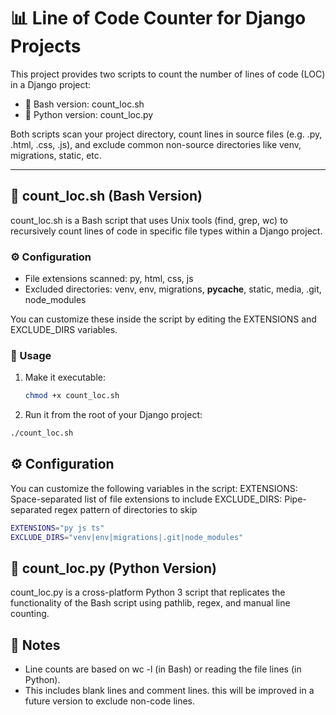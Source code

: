 # 📊 Line of Code Counter for Django Projects

This project provides two scripts to count the number of lines of code (LOC) in a Django project:

- 🐚 Bash version: count_loc.sh
- 🐍 Python version: count_loc.py

Both scripts scan your project directory, count lines in source files (e.g. .py, .html, .css, .js), and exclude common non-source directories like venv, migrations, static, etc.

---

## 🐚 count_loc.sh (Bash Version)

count_loc.sh is a Bash script that uses Unix tools (find, grep, wc) to recursively count lines of code in specific file types within a Django project.

### ⚙️ Configuration

- File extensions scanned: py, html, css, js
- Excluded directories: venv, env, migrations, **pycache**, static, media, .git, node_modules

You can customize these inside the script by editing the EXTENSIONS and EXCLUDE_DIRS variables.

### 🚀 Usage

1. Make it executable:

   ```bash
   chmod +x count_loc.sh
   ```

2. Run it from the root of your Django project:

```bash
./count_loc.sh
```

## ⚙️ Configuration

You can customize the following variables in the script:
EXTENSIONS: Space-separated list of file extensions to include
EXCLUDE_DIRS: Pipe-separated regex pattern of directories to skip

```bash
EXTENSIONS="py js ts"
EXCLUDE_DIRS="venv|env|migrations|.git|node_modules"
```

## 🐍 count_loc.py (Python Version)

count_loc.py is a cross-platform Python 3 script that replicates the functionality of the Bash script using pathlib, regex, and manual line counting.

## 📝 Notes

- Line counts are based on wc -l (in Bash) or reading the file lines (in Python).
- This includes blank lines and comment lines.
  this will be improved in a future version to exclude non-code lines.
